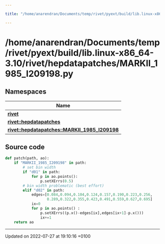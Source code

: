 ```yaml
---

title: "/home/anarendran/Documents/temp/rivet/pyext/build/lib.linux-x86_64-3.10/rivet/hepdatapatches/MARKII_1985_I209198.py"

---
```


# /home/anarendran/Documents/temp/rivet/pyext/build/lib.linux-x86_64-3.10/rivet/hepdatapatches/MARKII_1985_I209198.py



## Namespaces

| Name           |
| -------------- |
| **[rivet](http://example.org/namespaces/namespacerivet/)**  |
| **[rivet::hepdatapatches](http://example.org/namespaces/namespacerivet_1_1hepdatapatches/)**  |
| **[rivet::hepdatapatches::MARKII_1985_I209198](http://example.org/namespaces/namespacerivet_1_1hepdatapatches_1_1markii__1985__i209198/)**  |




## Source code

```python
def patch(path, ao):
    if "MARKII_1985_I209198" in path:
        # set bin width
        if "d01" in path:
            for p in ao.points():
                p.setXErrs(0.5)
        # bin width problematic (best effort)
        elif "d02" in path:
            edges=[0.084,0.094,0.104,0.124,0.157,0.190,0.223,0.256,
                   0.289,0.322,0.355,0.423,0.491,0.559,0.627,0.695]
            ix=0
            for p in ao.points() :
                p.setXErrs((p.x()-edges[ix],edges[ix+1]-p.x()))
                ix+=1
    return ao
```


-------------------------------

Updated on 2022-07-27 at 19:10:16 +0100

